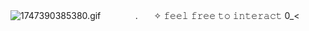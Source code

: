 ![1747390385380.gif](https://github.com/user-attachments/assets/27d7b924-42a6-47a4-bded-efd4754d4250)
ㅤㅤㅤㅤ.ㅤㅤ✧ 𝚏𝚎𝚎𝚕 𝚏𝚛𝚎𝚎 𝚝𝚘 𝚒𝚗𝚝𝚎𝚛𝚊𝚌𝚝 0_<